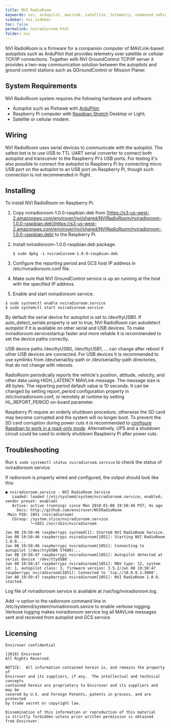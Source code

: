 ```yaml
---
title: NVI RadioRoom
keywords: nvi, ardupilot, mavlink, satellite, telemetry, unmanned vehicle
sidebar: nvi_sidebar
toc: false
permalink: nviradioroom.html
folder: nvi
---
```


NVI RadioRoom is a firmware for a companion computer of MAVLink-based autopilots such as ArduPilot that provides telemetry over satellite or cellular TCP/IP connections. Together with NVI GroundControl TCP/IP server it provides a two-way communication solution between the autopilots and ground control stations such as QGroundControl or Mission Planer.

## System Requirements

NVI RadioRoom system requires the following hardware and software:
* Autopilot such as Pixhawk with [ArduPilot](http://ardupilot.org/);
* Raspberry Pi computer with [Raspbian Stretch](https://www.raspberrypi.org/downloads/raspbian/) Desktop or Light;
* Satellite or cellular modem.

## Wiring 

NVI RadioRoom uses serial devices to communicate with the autopilot. The safest bet is to use USB to TTL UART serial converter to connect both autopilot and transceiver to the Raspberry Pi's USB ports. For testing it's also possible to connect the autopilot to Raspberry Pi by connecting micro USB port on the autopilot to an USB port on Raspberry Pi, though such connection is not recommended in flight. 

## Installing

To install NVI RadioRoom on Raspberry Pi:

1. Copy nviradioroom-1.0.0-raspbian.deb from [https://s3-us-west-2.amazonaws.com/envirover/nvi/shared/NVIRadioRoom/nviradioroom-1.0.0-raspbian.deb](https://s3-us-west-2.amazonaws.com/envirover/nvi/shared/NVIRadioRoom/nviradioroom-1.0.0-raspbian.deb) to the Raspberry Pi. 
2. Install nviradioroom-1.0.0-raspbian.deb package.

   ``$ sudo dpkg -i nviradioroom-1.0.0-raspbian.deb``
    
3. Configure the reporting period and GCS host IP address in /etc/nviradioroom.conf file. 
4. Make sure that NVI GroundControl service is up an running at the host with the specified IP address.
5. Enable and start nviradioroom service.

```
$ sudo systemctl enable nviradioroom.service
$ sudo systemctl start nviradioroom.service
```
   
By default the serial device for autopilot is set to /dev/ttyUSB0. If auto_detect_serials property is set to true, NVI RadioRoom can autodetect autopilot if it is available on other serial and USB devices. To make nviradioroom servicestartup faster and more reliable it is recommended to set the device paths correctly. 

USB device paths /dev/ttyUSB0, /dev/ttyUSB1, ... can change after reboot if uther USB devices are connected. For USB devices it is recommended to use symlinks from /dev/serial/by-path or /dev/serial/by-path directories, that do not change with reboots. 

RadioRoom periodically reports the vehicle's position, attitude, velocity, and other data using HIGH_LATENCY MAVLink message. The message size is 48 bytes. The reporting period default value is 10 seconds. It can be changed by setting report_period configuration property in /etc/nviradioroom.conf, or remotely at runtime by setting HL_REPORT_PERIOD on-board parameter.

Raspberry Pi require an orderly shutdown procedure, otherwise the SD card may become corrupted and the system will no longer boot. To prevent the SD card corruption during power cuts it is recommended to [configure Raspbian to work in a read-only mode](https://learn.adafruit.com/read-only-raspberry-pi/). Alternatively, UPS and a shutdown circuit could be used to orderly shutdown Raspberry Pi after power cuts.
  
## Troubleshooting

Run ``$ sudo systemctl status nviradioroom.service`` to check the status of nviradioroom service.

If radioroom is properly wired and configured, the output should look like this:

```
● nviradioroom.service - NVI RadioRoom Service
   Loaded: loaded (/etc/systemd/system/nviradioroom.service; enabled; vendor preset: enabled)
   Active: active (running) since Mon 2018-01-08 19:50:46 PST; 4s ago
     Docs: http://github.com/envirover/NVIRadioRoom
 Main PID: 1051 (nviradioroom)
   CGroup: /system.slice/nviradioroom.service
           └─1051 /usr/sbin/nviradioroom

Jan 08 19:50:46 raspberrypi systemd[1]: Started NVI RadioRoom Service.
Jan 08 19:50:46 raspberrypi nviradioroom[1051]: Starting NVI RadioRoom 1.0.0....
Jan 08 19:50:46 raspberrypi nviradioroom[1051]: Connecting to autopilot (/dev/ttyUSB0 57600)...
Jan 08 19:50:47 raspberrypi nviradioroom[1051]: Autopilot detected at serial device '/dev/ttyUSB0'.
Jan 08 19:50:47 raspberrypi nviradioroom[1051]: MAV type: 12, system id: 1, autopilot class: 3, firmware version: 3.5.2/Jan 08 19:50:47 raspberrypi nviradioroom[1051]: Connected to 'tcp://10.0.0.1:5060'.
Jan 08 19:50:47 raspberrypi nviradioroom[1051]: NVI RadioRoom 1.0.0. started.
```

Log file of nviradioroom service is available at /var/log/nviradioroom.log.

Add -v option to the radioroom command line in /etc/systemd/system/nviradioroom.sevice to enable verbose logging. Verbose logging makes nviradioroom service log all MAVLink messages sent and received from autopilot and GCS service.


## Licensing
```
Envirover confidential

[2018] Envirover
All Rights Reserved.

NOTICE:  All information contained herein is, and remains the property of
Envirover and its suppliers, if any.  The intellectual and technical concepts
contained herein are proprietary to Envirover and its suppliers and may be
covered by U.S. and Foreign Patents, patents in process, and are protected
by trade secret or copyright law.

Dissemination of this information or reproduction of this material
is strictly forbidden unless prior written permission is obtained
from Envirover.
```
